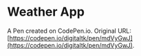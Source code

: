 # Weather App

A Pen created on CodePen.io. Original URL: [https://codepen.io/digitaltk/pen/mdVyGwJ](https://codepen.io/digitaltk/pen/mdVyGwJ).


